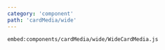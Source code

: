 ```yaml
---
category: 'component'
path: 'cardMedia/wide'
---
```


`embed:components/cardMedia/wide/WideCardMedia.js`
